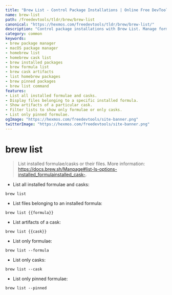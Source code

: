 ```yaml
---
title: "Brew List - Control Package Installations | Online Free DevTools by Hexmos"
name: brew-list
path: /freedevtools/tldr/brew/brew-list
canonical: "https://hexmos.com/freedevtools/tldr/brew/brew-list/"
description: "Control package installations with Brew List. Manage formulae and casks on macOS using command line. View installed packages and dependencies. Free online tool, no registration required."
category: common
keywords:
- brew package manager
- macOS package manager
- homebrew list
- homebrew cask list
- brew installed packages
- brew formula list
- brew cask artifacts
- list homebrew packages
- brew pinned packages
- brew list command
features:
- List all installed formulae and casks.
- Display files belonging to a specific installed formula.
- Show artifacts of a particular cask.
- Filter lists to show only formulae or only casks.
- List only pinned formulae.
ogImage: "https://hexmos.com/freedevtools/site-banner.png"
twitterImage: "https://hexmos.com/freedevtools/site-banner.png"
---
```


# brew list

> List installed formulae/casks or their files.
> More information: <https://docs.brew.sh/Manpage#list-ls-options-installed_formulainstalled_cask->.

- List all installed formulae and casks:

`brew list`

- List files belonging to an installed formula:

`brew list {{formula}}`

- List artifacts of a cask:

`brew list {{cask}}`

- List only formulae:

`brew list --formula`

- List only casks:

`brew list --cask`

- List only pinned formulae:

`brew list --pinned`
